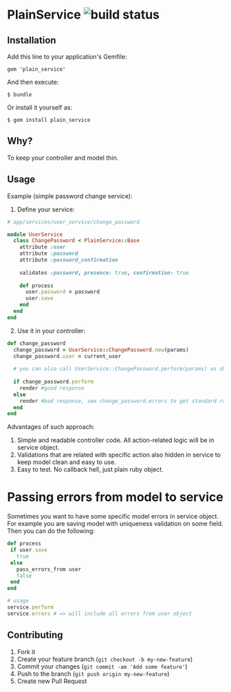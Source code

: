 # PlainService ![build status](https://travis-ci.org/yratanov/plain_service.svg)

## Installation

Add this line to your application's Gemfile:

    gem 'plain_service'

And then execute:

    $ bundle

Or install it yourself as:

    $ gem install plain_service

## Why?

To keep your controller and model thin.

## Usage

Example (simple password change service):

1. Define your service: 
  
  ```ruby
  # app/services/user_service/change_password
  
  module UserService
    class ChangePassword < PlainService::Base
      attribute :user  
      attribute :password  
      attribute :password_confirmation
        
      validates :password, presence: true, confirmation: true
      
      def process
        user.password = password
        user.save
      end
    end
  end
  ```
2. Use it in your controller:

  ```ruby
  def change_password
    change_password = UserService::ChangePassword.new(params)
    change_password.user = current_user
    
    # you can also call UserService::ChangePassword.perform(params) as shortcut
    
    if change_password.perform
      render #good response
    else
      render #bad response, see change_password.errors to get standard rails Errors object
    end
  end
  ```

Advantages of such approach: 

1. Simple and readable controller code. All action-related logic will be in service object.
2. Validations that are related with specific action also hidden in service to keep model clean and easy to use.
3. Easy to test. No callback hell, just plain ruby object.
  
# Passing errors from model to service

Sometimes you want to have some specific model errors in service object. For example you are saving model with uniqueness validation on some field. Then you can do the following:

```ruby
def process
 if user.save
   true
 else
   pass_errors_from user
   false
 end
end

# usage
service.perform
service.errors # => will include all errors from user object 
```

## Contributing

1. Fork it
2. Create your feature branch (`git checkout -b my-new-feature`)
3. Commit your changes (`git commit -am 'Add some feature'`)
4. Push to the branch (`git push origin my-new-feature`)
5. Create new Pull Request
